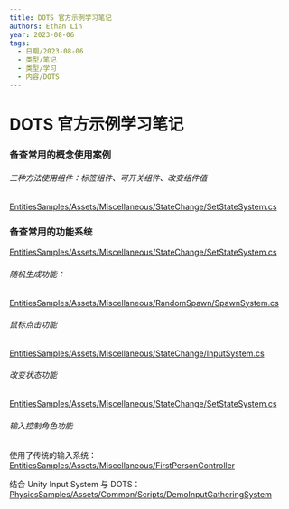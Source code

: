 ```yaml
---
title: DOTS 官方示例学习笔记
authors: Ethan Lin
year: 2023-08-06 
tags:
  - 日期/2023-08-06 
  - 类型/笔记 
  - 类型/学习 
  - 内容/DOTS 
---
```



# DOTS 官方示例学习笔记










### 备查常用的概念使用案例

###### 三种方法使用组件：标签组件、可开关组件、改变组件值

[EntitiesSamples/Assets/Miscellaneous/StateChange/SetStateSystem.cs](https://github.com/Unity-Technologies/EntityComponentSystemSamples/blob/master/EntitiesSamples/Assets/Miscellaneous/StateChange/SetStateSystem.cs)

### 备查常用的功能系统



[EntitiesSamples/Assets/Miscellaneous/StateChange/SetStateSystem.cs](https://github.com/Unity-Technologies/EntityComponentSystemSamples/blob/master/EntitiesSamples/Assets/Miscellaneous/StateChange/SetStateSystem.cs)

###### 随机生成功能：

[EntitiesSamples/Assets/Miscellaneous/RandomSpawn/SpawnSystem.cs](https://github.com/Unity-Technologies/EntityComponentSystemSamples/blob/master/EntitiesSamples/Assets/Miscellaneous/RandomSpawn/SpawnSystem.cs)


###### 鼠标点击功能

[EntitiesSamples/Assets/Miscellaneous/StateChange/InputSystem.cs](https://github.com/Unity-Technologies/EntityComponentSystemSamples/blob/master/EntitiesSamples/Assets/Miscellaneous/StateChange/InputSystem.cs)


###### 改变状态功能

[EntitiesSamples/Assets/Miscellaneous/StateChange/SetStateSystem.cs](https://github.com/Unity-Technologies/EntityComponentSystemSamples/blob/master/EntitiesSamples/Assets/Miscellaneous/StateChange/SetStateSystem.cs)


###### 输入控制角色功能

使用了传统的输入系统：[EntitiesSamples/Assets/Miscellaneous/FirstPersonController](https://github.com/Unity-Technologies/EntityComponentSystemSamples/tree/master/EntitiesSamples/Assets/Miscellaneous/FirstPersonController)

结合 Unity Input System 与 DOTS：[PhysicsSamples/Assets/Common/Scripts/DemoInputGatheringSystem](https://github.com/Unity-Technologies/EntityComponentSystemSamples/blob/master/PhysicsSamples/Assets/Common/Scripts/DemoInputGatheringSystem.cs)
